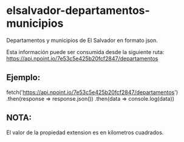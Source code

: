 # elsalvador-departamentos-municipios
Departamentos y municipios de El Salvador en formato json.

Esta información puede ser consumida desde la siguiente ruta:
https://api.npoint.io/7e53c5e425b20fcf2847/departamentos

## Ejemplo:

fetch('https://api.npoint.io/7e53c5e425b20fcf2847/departamentos')
.then(response => response.json())
.then(data => console.log(data))

## NOTA:

El valor de la propiedad extension es en kilometros cuadrados.
